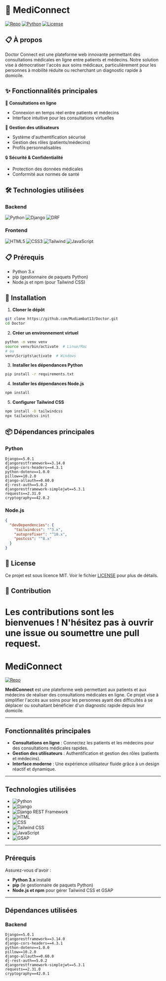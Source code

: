 
# 🏥 MediConnect

[![Repo](https://img.shields.io/badge/GitHub-Doctor%20Connect-blue?style=flat-square&logo=github)](https://github.com/Mudiambat13/Doctor)
[![Python](https://img.shields.io/badge/Python-3.x-blue?style=flat-square&logo=python)](https://www.python.org/)
[![License](https://img.shields.io/badge/License-MIT-green.svg)](LICENSE)

## 📋 À propos
Doctor Connect est une plateforme web innovante permettant des consultations médicales en ligne entre patients et médecins. Notre solution vise à démocratiser l'accès aux soins médicaux, particulièrement pour les personnes à mobilité réduite ou recherchant un diagnostic rapide à domicile.

## ✨ Fonctionnalités principales

🏥 **Consultations en ligne**
- Connexion en temps réel entre patients et médecins
- Interface intuitive pour les consultations virtuelles

👥 **Gestion des utilisateurs**
- Système d'authentification sécurisé
- Gestion des rôles (patients/médecins)
- Profils personnalisables

🔒 **Sécurité & Confidentialité**
- Protection des données médicales
- Conformité aux normes de santé

## 🛠️ Technologies utilisées

### Backend
![Python](https://img.shields.io/badge/-Python-3776AB?style=for-the-badge&logo=python&logoColor=white)
![Django](https://img.shields.io/badge/-Django-092E20?style=for-the-badge&logo=django&logoColor=white)
![DRF](https://img.shields.io/badge/-Django%20REST-ff1709?style=for-the-badge&logo=django&logoColor=white)

### Frontend
![HTML5](https://img.shields.io/badge/-HTML5-E34F26?style=for-the-badge&logo=html5&logoColor=white)
![CSS3](https://img.shields.io/badge/-CSS3-1572B6?style=for-the-badge&logo=css3&logoColor=white)
![Tailwind](https://img.shields.io/badge/-Tailwind%20CSS-38B2AC?style=for-the-badge&logo=tailwind-css&logoColor=white)
![JavaScript](https://img.shields.io/badge/-JavaScript-F7DF1E?style=for-the-badge&logo=javascript&logoColor=black)

## 📋 Prérequis
- Python 3.x
- pip (gestionnaire de paquets Python)
- Node.js et npm (pour Tailwind CSS)

## 🚀 Installation

1. **Cloner le dépôt**
```bash
git clone https://github.com/Mudiambat13/Doctor.git
cd Doctor
```

2. **Créer un environnement virtuel**
```bash
python -m venv venv
source venv/bin/activate  # Linux/Mac
# ou
venv\Scripts\activate  # Windows
```

3. **Installer les dépendances Python**
```bash
pip install -r requirements.txt
```

4. **Installer les dépendances Node.js**
```bash
npm install
```

5. **Configurer Tailwind CSS**
```bash
npm install -D tailwindcss
npx tailwindcss init
```

## 📦 Dépendances principales

### Python
```
Django==5.0.1
djangorestframework==3.14.0
django-cors-headers==4.3.1
python-dotenv==1.0.0
pillow==10.2.0
django-allauth==0.60.0
dj-rest-auth==5.0.2
djangorestframework-simplejwt==5.3.1
requests==2.31.0
cryptography==42.0.2
```

### Node.js
```json
{
  "devDependencies": {
    "tailwindcss": "^3.x",
    "autoprefixer": "^10.x",
    "postcss": "^8.x"
  }
}
```

## 📝 License
Ce projet est sous licence MIT. Voir le fichier [LICENSE](LICENSE) pour plus de détails.

## 🤝 Contribution
Les contributions sont les bienvenues ! N'hésitez pas à ouvrir une issue ou soumettre une pull request.
=======
# **MediConnect**

[![Repo](https://img.shields.io/badge/GitHub-MediConnect-blue?style=flat-square&logo=github)](https://github.com/Mudiambat13/Doctor)

**MediConnect** est une plateforme web permettant aux patients et aux médecins de réaliser des consultations médicales en ligne. Ce projet vise à simplifier l'accès aux soins pour les personnes ayant des difficultés à se déplacer ou souhaitant bénéficier d'un diagnostic rapide depuis leur domicile.

---

## **Fonctionnalités principales**  
- **Consultations en ligne** : Connectez les patients et les médecins pour des consultations médicales rapides.  
- **Gestion des utilisateurs** : Authentification et gestion des rôles (patients et médecins).  
- **Interface moderne** : Une expérience utilisateur fluide grâce à un design réactif et dynamique.  

---

## **Technologies utilisées**  

- ![Python](https://img.shields.io/badge/-Python-3776AB?style=flat-square&logo=python&logoColor=white)  
- ![Django](https://img.shields.io/badge/-Django-092E20?style=flat-square&logo=django&logoColor=white)  
- ![Django REST Framework](https://img.shields.io/badge/-Django%20REST-ff1709?style=flat-square&logo=django&logoColor=white)  
- ![HTML](https://img.shields.io/badge/-HTML5-E34F26?style=flat-square&logo=html5&logoColor=white)  
- ![CSS](https://img.shields.io/badge/-CSS3-1572B6?style=flat-square&logo=css3&logoColor=white)  
- ![Tailwind CSS](https://img.shields.io/badge/-Tailwind%20CSS-38B2AC?style=flat-square&logo=tailwind-css&logoColor=white)  
- ![JavaScript](https://img.shields.io/badge/-JavaScript-F7DF1E?style=flat-square&logo=javascript&logoColor=black)  
- ![GSAP](https://img.shields.io/badge/-GSAP-88CE02?style=flat-square&logo=greensock&logoColor=black)  

---

## **Prérequis**  
Assurez-vous d'avoir :  
- **Python 3.x** installé  
- **pip** (le gestionnaire de paquets Python)  
- **Node.js et npm** pour gérer Tailwind CSS et GSAP  

---

## **Dépendances utilisées**  

### **Backend**  
```text  
Django==5.0.1  
djangorestframework==3.14.0  
django-cors-headers==4.3.1  
python-dotenv==1.0.0  
pillow==10.2.0  
django-allauth==0.60.0  
dj-rest-auth==5.0.2  
djangorestframework-simplejwt==5.3.1  
requests==2.31.0  
cryptography==42.0.1
